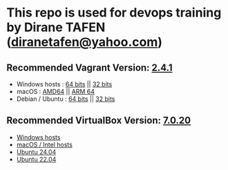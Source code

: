 # This repo is used for devops training by Dirane TAFEN (diranetafen@yahoo.com)

## Recommended Vagrant Version: [2.4.1](https://releases.hashicorp.com/vagrant/2.4.1/)

 - ​Windows hosts : [64 bits](https://releases.hashicorp.com/vagrant/2.4.1/vagrant_2.4.1_windows_amd64.msi) || [32 bits](https://releases.hashicorp.com/vagrant/2.4.1/vagrant_2.4.1_windows_i686.msi)
 - ​macOS : [AMD64](https://releases.hashicorp.com/vagrant/2.4.1/vagrant_2.4.1_darwin_amd64.dmg) || [ARM 64](https://releases.hashicorp.com/vagrant/2.4.1/vagrant_2.4.1_darwin_arm64.dmg)
 - Debian / Ubuntu : [64 bits](https://releases.hashicorp.com/vagrant/2.4.1/vagrant_2.4.1-1_amd64.deb) || [32 bits](https://releases.hashicorp.com/vagrant/2.4.1/vagrant_2.4.1-1_i686.deb)

## Recommended VirtualBox Version: [7.0.20](https://www.virtualbox.org/wiki/Download_Old_Builds_7_0)

 - [​Windows hosts](https://download.virtualbox.org/virtualbox/7.0.20/VirtualBox-7.0.20-163906-Win.exe) 
 - [​macOS / Intel hosts](https://download.virtualbox.org/virtualbox/7.0.20/VirtualBox-7.0.20-163906-OSX.dmg) 
 - [​Ubuntu 24.04](https://download.virtualbox.org/virtualbox/7.0.20/virtualbox-7.0_7.0.20-163906~Ubuntu~noble_amd64.deb)  
 - [​Ubuntu 22.04](https://download.virtualbox.org/virtualbox/7.0.20/virtualbox-7.0_7.0.20-163906~Ubuntu~jammy_amd64.deb) 
